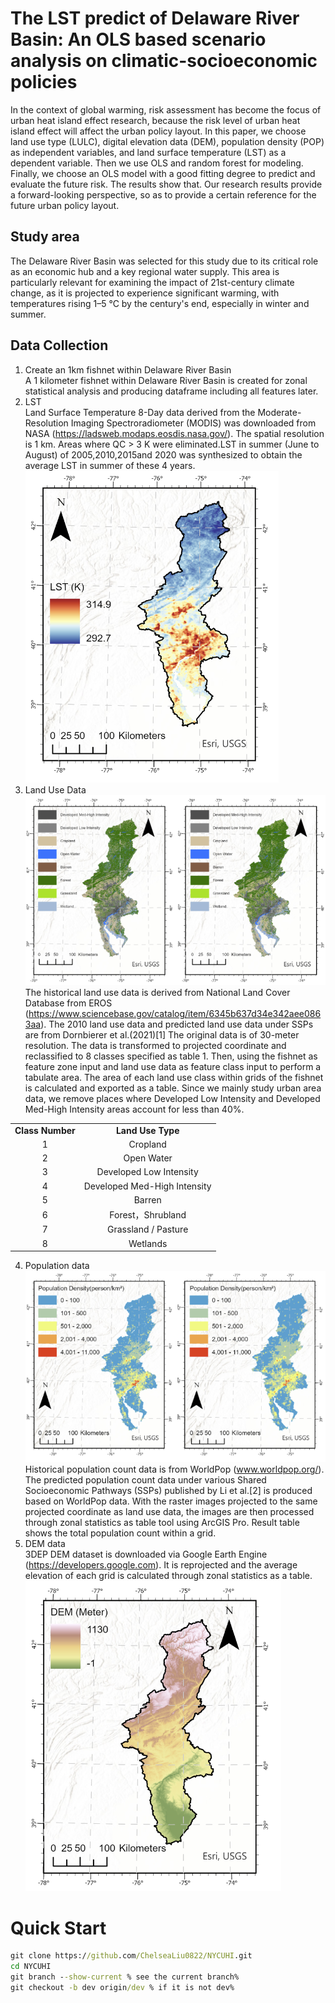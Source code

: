 # The LST predict of Delaware River Basin: An OLS based scenario analysis on climatic-socioeconomic policies  
In the context of global warming, risk assessment has become the focus of urban heat island effect research, because the risk level of urban heat island effect will affect the urban policy layout. In this paper, we choose land use type (LULC), digital elevation data (DEM), population density (POP) as independent variables, and land surface temperature (LST) as a dependent variable. Then we use OLS and random forest for modeling. Finally, we choose an OLS model with a good fitting degree to predict and evaluate the future risk. The results show that. Our research results provide a forward-looking perspective, so as to provide a certain reference for the future urban policy layout.
## Study area 
The Delaware River Basin was selected for this study due to its critical role as an economic hub and a key regional water supply. This area is particularly relevant for examining the impact of 21st-century climate change, as it is projected to experience significant warming, with temperatures rising 1–5 °C by the century's end, especially in winter and summer.
## Data Collection  
1. Create an 1km fishnet within Delaware River Basin  
A 1 kilometer fishnet within Delaware River Basin is created for zonal statistical analysis and producing dataframe including all features later.
2. LST  
Land Surface Temperature 8-Day data derived from the Moderate-Resolution Imaging Spectroradiometer (MODIS) was downloaded from NASA (https://ladsweb.modaps.eosdis.nasa.gov/). The spatial resolution is 1 km. Areas where QC > 3 K were eliminated.LST in summer (June to August) of 2005,2010,2015and 2020 was synthesized to obtain the average LST in summer of these 4 years.   
![alt text](image.png)  
3. Land Use Data  
![alt text](image-1.png)  
The historical land use data is derived from National Land Cover Database from EROS (https://www.sciencebase.gov/catalog/item/6345b637d34e342aee0863aa). The 2010 land use data and predicted land use data under SSPs are from Dornbierer et al.(2021)[1] The original data is of 30-meter resolution. The data is transformed to projected coordinate and reclassified to 8 classes specified as table 1. Then, using the fishnet as feature zone input and land use data as feature class input to perform a tabulate area. The area of each land use class within grids of the fishnet is calculated and exported as a table. Since we mainly study urban area data, we remove places where Developed Low Intensity and Developed Med-High Intensity areas account for less than 40%. 

<table align="center">
<tbody>
<tr>
<td align="center"><strong>Class Number</strong></td>
<td align="center"><strong>Land Use Type</strong></td>
</tr>
<tr>
<td align="center">1</td>
<td align="center">Cropland</td>
</tr>
<tr>
<td align="center">2</td>
<td align="center">Open Water</td>
</tr>
<tr>
<td align="center">3</td>
<td align="center">Developed Low Intensity</td>
</tr>
<tr>
<td align="center">4</td>
<td align="center">Developed Med-High Intensity</td>
</tr>
<tr>
<td align="center">5</td>
<td align="center">Barren</td>
</tr>
<tr>
<td align="center">6</td>
<td align="center">Forest，Shrubland</td>
</tr>
<tr>
<td align="center">7</td>
<td align="center">Grassland / Pasture</td>
</tr>
<tr>
<td align="center">8</td>
<td align="center">Wetlands</td>
</tr>
</tbody></table>

4. Population data    
![alt text](image-2.png)  
Historical population count data is from WorldPop (www.worldpop.org/). The predicted population count data under various Shared Socioeconomic Pathways (SSPs) published by Li et al.[2] is produced based on WorldPop data.
With the raster images projected to the same projected coordinate as land use data, the images are then processed through zonal statistics as table tool using ArcGIS Pro. Result table shows the total population count within a grid.
5. DEM data  
3DEP DEM dataset is downloaded via Google Earth Engine (https://developers.google.com). It is reprojected and the average elevation of each grid is calculated through zonal statistics as a table.  
![alt text](image-3.png)
# Quick Start
```cmd
git clone https://github.com/ChelseaLiu0822/NYCUHI.git
cd NYCUHI
git branch --show-current % see the current branch%
git checkout -b dev origin/dev % if it is not dev%
```

